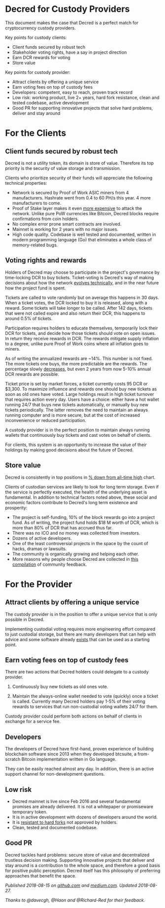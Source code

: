 # Decred for Custody Providers

This document makes the case that Decred is a perfect match for cryptocurrency custody providers.

Key points for custody clients:

* Client funds secured by robust tech
* Stakeholder voting rights, have a say in project direction
* Earn DCR rewards for voting
* Store value

Key points for custody provider:

* Attract clients by offering a unique service
* Earn voting fees on top of custody fees
* Developers: competent, easy to reach, proven track record
* Low risk: working product, live 2+ years, hard fork resistance, clean and tested codebase, active development
* Good PR for supporting innovative projects that solve hard problems, deliver and stay around

# For the Clients

## Client funds secured by robust tech

Decred is not a utility token, its domain is store of value. Therefore its top priority is the security of value storage and transmission.

Clients who prioritize security of their funds will appreciate the following technical properties:

* Network is secured by Proof of Work ASIC miners from 4 manufacturers. Hashrate went from 0.4 to 60 PH/s this year. 4 more manufacturers to come.
* Proof of Stake layer makes it even [more expensive](https://medium.com/decred/decreds-hybrid-protocol-a-superior-deterrent-to-majority-attacks-9421bf486292) to attack the network. Unlike pure PoW currencies like Bitcoin, Decred blocks require confirmations from coin holders.
* No complex error prone smart contracts are involved.
* Mainnet is working for 2 years with no major issues.
* High code quality. Codebase is well tested and documented, written in modern programming language (Go) that eliminates a whole class of memory-related bugs.

## Voting rights and rewards

Holders of Decred may choose to participate in the project's governance by time-locking DCR to buy tickets. Ticket-voting is Decred's way of making decisions about how the network [evolves technically](https://docs.decred.org/getting-started/user-guides/agenda-voting/), and in the near future how the project fund is spent.

Tickets are called to vote randomly but on average this happens in 30 days. When a ticket votes, the DCR locked to buy it is released, along with a reward. Some tickets will take longer to be called. After 142 days, tickets that were not called expire and also return their DCR, this happens to around 0.5% of tickets.

Participation requires holders to educate themselves, temporarily lock their DCR for tickets, and decide how those tickets should vote on open issues. In return they receive rewards in DCR. The rewards mitigate supply inflation to a degree, unlike pure Proof of Work coins where all inflation goes to miners.

As of writing the annualized rewards are ~14%. This number is not fixed. The more tickets one buys, the more predictable are the rewards. The percentage slowly [decreases](https://docs.decred.org/advanced/inflation/), but even 2 years from now 5-10% annual DCR rewards are possible.

Ticket price is set by market forces, a ticket currently costs 95 DCR or $3,300. To maximize influence and rewards one should buy new tickets as soon as old ones have voted. Large holdings result in high ticket turnover that requires action every day. Users have a choice: either have a hot wallet running 24/7 that buys new tickets automatically, or manually buy new tickets periodically. The latter removes the need to maintain an always running computer and is more secure, but at the cost of increased inconvenience or reduced participation.

A custody provider is in the perfect position to maintain always running wallets that continuously buy tickets and cast votes on behalf of clients.

For clients, this system is an opportunity to increase the value of their holdings by making good decisions about the future of Decred.

## Store value

Decred is consistently in top positions in [% down from all-time high](https://onchainfx.com/v/nzhsrD) chart.

Clients of custodian services are likely to look for long term storage. Even if the service is perfectly executed, the health of the underlying asset is fundamental. In addition to technical factors noted above, these social and economic factors contribute to Decred's long term existence and prosperity:

* The project is self-funding, 10% of the block rewards go into a project fund. As of writing, the project fund holds $18 M worth of DCR, which is more than 80% of DCR that has accrued thus far.
* There was no ICO and no money was collected from investors.
* Dozens of active developers.
* One of the least controversial projects in the space by the count of hacks, dramas or lawsuits.
* The community is organically growing and helping each other.
* More reasons why people choose Decred are collected in [this compilation](https://medium.com/decred/why-decred-let-the-community-tell-you-5479929e35d2) of community feedback.

# For the Provider

## Attract clients by offering a unique service

The custody provider is in the position to offer a unique service that is only possible in Decred.

Implementing custodial voting requires more engineering effort compared to just custodial storage, but there are many developers that can help with advice and some software already [exists](https://github.com/decred/dcrstakepool) that can be used as a starting point.

## Earn voting fees on top of custody fees

There are two actions that Decred holders could delegate to a custody provider.

1. Continuously buy new tickets as old ones vote.

2. Maintain the always-online wallet needed to vote (quickly) once a ticket is called. Currently many Decred holders pay 1-5% of their voting rewards to services that run non-custodial voting wallets 24/7 for them.

Custody provider could perform both actions on behalf of clients in exchange for a service fee.

## Developers

The developers of Decred have first-hand, proven experience of building blockchain software since 2013 when they developed btcsuite, a from-scratch Bitcoin implementation written in Go language.

They can be easily reached almost any day. In addition, there is an active support channel for non-development questions.

## Low risk

* Decred mainnet is live since Feb 2016 and several fundamental promises are already delivered. It is not a whitepaper or promiseware temporary token.
* It is in active development with dozens of developers around the world.
* It is [resistant to hard forks](https://www.reddit.com/r/decred/comments/7f9ie1/detailed_analysis_of_decred_fork_resistance/) not approved by holders.
* Clean, tested and documented codebase.

## Good PR

Decred tackles hard problems: secure store of value and decentralized trustless decision making. Supporting innovative projects that deliver and stay around is a contribution to the whole space, and therefore a good basis for positive public perception. Decred itself has this philosophy of preferring approaches that benefit the space.

_Published 2018-08-15 on [github.com](https://github.com/xaur/writings/blob/master/20180815-decred-for-custody-providers.md) and [medium.com](https://medium.com/decred/decred-for-custody-providers-57451f6e53e2). Updated 2018-08-27._

_Thanks to @davecgh, @Haon and @Richard-Red for their feedback._
